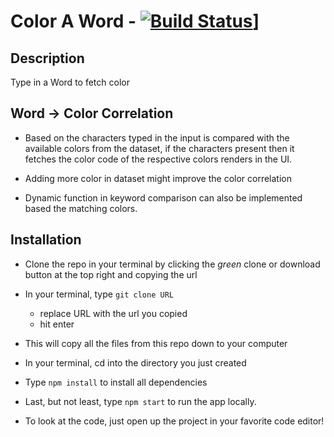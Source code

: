 # Color A Word - [![Build Status](https://travis-ci.org/dwyl/esta.svg?branch=master)](https://color-the-word.herokuapp.com/)]

## Description

Type in a Word to fetch color

## Word -> Color Correlation

- Based on the characters typed in the input is compared with the available colors from the dataset, if the characters present then it fetches the color code of the respective colors renders in the UI.

- Adding more color in dataset might improve the color correlation

- Dynamic function in keyword comparison can also be implemented based the matching colors.

## Installation

- Clone the repo in your terminal by clicking the _green_ clone or download button at the top right and copying the url
- In your terminal, type `git clone URL`
  - replace URL with the url you copied
  - hit enter
- This will copy all the files from this repo down to your computer
- In your terminal, cd into the directory you just created
- Type `npm install` to install all dependencies
- Last, but not least, type `npm start` to run the app locally.

- To look at the code, just open up the project in your favorite code editor!
